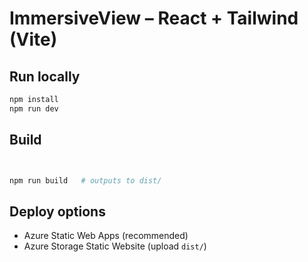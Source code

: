 # ImmersiveView – React + Tailwind (Vite)

## Run locally
```bash
npm install
npm run dev
```
## Build
```bash


npm run build   # outputs to dist/
```

## Deploy options
- Azure Static Web Apps (recommended)
- Azure Storage Static Website (upload `dist/`)
